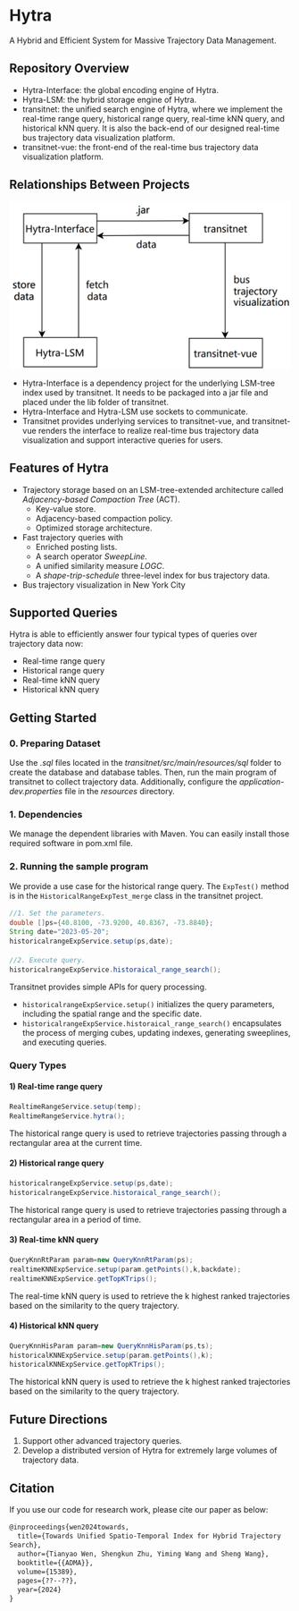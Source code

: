 # Hytra

<meta name="robots" content="noindex">
A Hybrid and Efficient System for Massive Trajectory Data Management.

## Repository Overview

- Hytra-Interface: the global encoding engine of Hytra.
- Hytra-LSM: the hybrid storage engine of Hytra.
- transitnet: the unified search engine of Hytra, where we implement the real-time range query, historical range query, real-time kNN query, and historical kNN query. It is also the back-end of our designed real-time bus trajectory data visualization platform.
- transitnet-vue: the front-end of the real-time bus trajectory data visualization platform.

## Relationships Between Projects

![image-20230802181152370](https://github.com/TotemSmartBus/Hytra/blob/main/relationships.png)

- Hytra-Interface is a dependency project for the underlying LSM-tree index used by transitnet. It needs to be packaged into a jar file and placed under the lib folder of transitnet.
- Hytra-Interface and Hytra-LSM use sockets to communicate.
- Transitnet provides underlying services to transitnet-vue, and transitnet-vue renders the interface to realize real-time bus trajectory data visualization and support interactive queries for users.

<!--Each project has its own .md file that describes its specific content and use.-->

## Features of Hytra

* Trajectory storage based on an LSM-tree-extended architecture called *Adjacency-based Compaction Tree* (ACT).
  * Key-value store.
  * Adjacency-based compaction policy.
  * Optimized storage architecture.
* Fast trajectory queries with
  * Enriched posting lists.
  * A search operator *SweepLine*.
  * A unified similarity measure *LOGC*.
  * A *shape-trip-schedule* three-level index for bus trajectory data.
* Bus trajectory visualization in New York City

## Supported Queries

Hytra is able to efficiently answer four typical types of queries over trajectory data now:

* Real-time range query
* Historical range query
* Real-time kNN query
* Historical kNN query

## Getting Started

### 0. Preparing Dataset

Use the *.sql* files located in the *transitnet/src/main/resources/sql* folder to create the database and database tables. Then, run the main program of transitnet to collect trajectory data. Additionally, configure the *application-dev.properties* file in the *resources* directory. 

### 1. Dependencies

We manage the dependent libraries with Maven. You can easily install those required software in pom.xml file.

### 2. Running the sample program

We provide a use case for the historical range query. The `ExpTest()` method is in the `HistoricalRangeExpTest_merge` class in the transitnet project.

```java
//1. Set the parameters.     
double []ps={40.8100, -73.9200, 40.8367, -73.8840};
String date="2023-05-20";
historicalrangeExpService.setup(ps,date);

//2. Execute query.
historicalrangeExpService.historaical_range_search();
```

Transitnet provides simple APIs for query processing.

* `historicalrangeExpService.setup()` initializes the query parameters, including the spatial range and the specific date.
* `historicalrangeExpService.historaical_range_search()` encapsulates the process of merging cubes, updating indexes, generating sweeplines, and executing queries.

### Query Types

#### 1) Real-time range query

```java
RealtimeRangeService.setup(temp);
RealtimeRangeService.hytra();
```

The historical range query is used to retrieve trajectories passing through a rectangular area at the current time.

#### 2) Historical range query

```java
historicalrangeExpService.setup(ps,date);
historicalrangeExpService.historaical_range_search();
```

The historical range query is used to retrieve trajectories passing through a rectangular area in a period of time.

#### 3) Real-time kNN query

```java
QueryKnnRtParam param=new QueryKnnRtParam(ps);
realtimeKNNExpService.setup(param.getPoints(),k,backdate);
realtimeKNNExpService.getTopKTrips();
```

The real-time kNN query is used to retrieve the k highest ranked trajectories based on the similarity to the query trajectory. 

#### 4) Historical kNN query

```java
QueryKnnHisParam param=new QueryKnnHisParam(ps,ts);
historicalKNNExpService.setup(param.getPoints(),k);
historicalKNNExpService.getTopKTrips();
```

The historical kNN query is used to retrieve the k highest ranked trajectories based on the similarity to the query trajectory. 

## Future Directions

1. Support other advanced trajectory queries.
2. Develop a distributed version of Hytra for extremely large volumes of trajectory data.

## Citation

If you use our code for research work, please cite our paper as below:
```
@inproceedings{wen2024towards,
  title={Towards Unified Spatio-Temporal Index for Hybrid Trajectory Search},
  author={Tianyao Wen, Shengkun Zhu, Yiming Wang and Sheng Wang},
  booktitle={{ADMA}},
  volume={15389},
  pages={??--??},
  year={2024}
}
```
